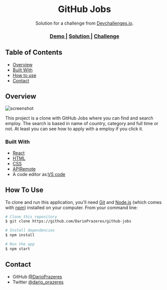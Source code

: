 <!-- Please update value in the {}  -->

<h1 align="center">GitHub Jobs</h1>

<div align="center">
   Solution for a challenge from  <a href="http://devchallenges.io" target="_blank">Devchallenges.io</a>.
</div>

<div align="center">
  <h3>
    <a href="http://darioprazeres.github.io/github-jobs">
      Demo
    </a>
    <span> | </span>
    <a href="https://github.com/DarioPrazeres/github-jobs
    ">
      Solution
    </a>
    <span> | </span>
    <a href="https://devchallenges.io/challenges/TtUjDt19eIHxNQ4n5jps">
      Challenge
    </a>
  </h3>
</div>

<!-- TABLE OF CONTENTS -->

## Table of Contents

- [Overview](#overview)
- [Built With](#built-with)
- [How to use](#how-to-use)
- [Contact](#contact)

<!-- OVERVIEW -->

## Overview

![screenshot](https://user-images.githubusercontent.com/16707738/92399059-5716eb00-f132-11ea-8b14-bcacdc8ec97b.png)

This project is a clone with GitHub Jobs where you can find and search employ. The search is based in name of country, category and full time or not. 
At least you can see how to apply with a employ if you click it. 
### Built With

<!-- This section should list any major frameworks that you built your project using. Here are a few examples.-->

- [React](https://reactjs.org/)
- [HTML](https://html.com/) 
- [CSS](https://html.com/css/)
- [APIRemote](https://remotive.com/api)
- A code editor as:[VS code](https://code.visualstudio.com/)


## How To Use

<!-- Example: -->

To clone and run this application, you'll need [Git](https://git-scm.com) and [Node.js](https://nodejs.org/en/download/) (which comes with [npm](http://npmjs.com)) installed on your computer. From your command line:

```bash
# Clone this repository
$ git clone https://github.com/DarioPrazeres/github-jobs

# Install dependencies
$ npm install

# Run the app
$ npm start
```


## Contact

- GitHub [@DarioPrazeres](https://github.com/DarioPrazeres)
- Twitter [@dario_prazeres](https://twitter.com/dario_prazeres)